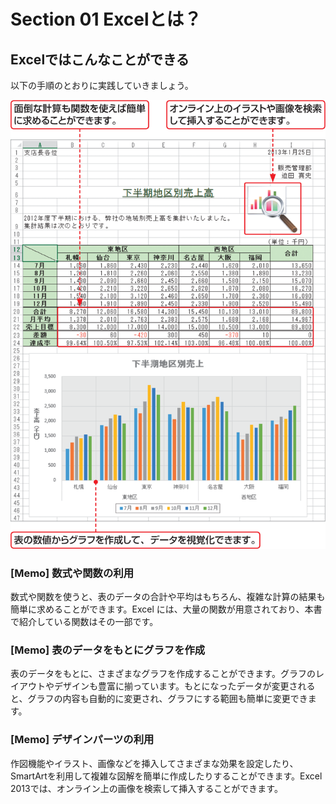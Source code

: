 # Section 01 Excelとは？

## Excelではこんなことができる

以下の手順のとおりに実践していきましょう。

![](001.png)

### [Memo] 数式や関数の利用

数式や関数を使うと、表のデータの合計や平均はもちろん、複雑な計算の結果も簡単に求めることができます。Excel には、大量の関数が用意されており、本書で紹介している関数はその一部です。

### [Memo] 表のデータをもとにグラフを作成

表のデータをもとに、さまざまなグラフを作成することができます。グラフのレイアウトやデザインも豊富に揃っています。もとになったデータが変更されると、グラフの内容も自動的に変更され、グラフにする範囲も簡単に変更できます。

### [Memo] デザインパーツの利用

作図機能やイラスト、画像などを挿入してさまざまな効果を設定したり、SmartArtを利用して複雑な図解を簡単に作成したりすることができます。Excel 2013では、オンライン上の画像を検索して挿入することができます。